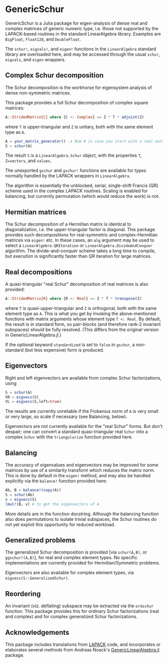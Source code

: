 # GenericSchur

GenericSchur is a Julia package for eigen-analysis of dense
real and complex matrices of generic numeric type, i.e. those
not supported by the LAPACK-based routines in the standard LinearAlgebra
library. Examples are `BigFloat`, `Float128`, and `DoubleFloat`.

The `schur!`, `eigvals!`, and `eigen!` functions in the `LinearAlgebra`
standard library are overloaded here, and may be accessed through the usual
`schur`, `eigvals`, and `eigen` wrappers.

## Complex Schur decomposition

The Schur decomposition is the workhorse for eigensystem analysis of
dense non-symmetric matrices.

This package provides a full Schur decomposition of complex square matrices:
```julia
A::StridedMatrix{C} where {C <: Complex} == Z * T * adjoint(Z)
```
where `T` is upper-triangular and `Z` is unitary, both with the same element
type as `A`.

```julia
A = your_matrix_generator() .+ 0im # in case you start with a real matrix
S = schur(A)
```
The result `S` is a `LinearAlgebra.Schur` object, with the properties `T`,
`Z=vectors`, and `values`.

The unexported `gschur` and `gschur!` functions are available for types
normally handled by the LAPACK wrappers in `LinearAlgebra`.

The algorithm is essentially the unblocked, serial, single-shift Francis (QR)
scheme used in the complex LAPACK routines. Scaling is enabled for balancing,
but currently permutation (which would reduce the work) is not.

## Hermitian matrices

The Schur decomposition of a Hermitian matrix is identical to diagonalization, i.e.
the upper-triangular factor is diagonal. This package provides such decompositions
for real-symmetric and complex-Hermitian matrices via `eigen!` etc.
In these cases, an `alg` argument
may be used to select a `LinearAlgebra.QRIteration` or `LinearAlgebra.DivideAndConquer`
algorithm. The divide-and-conquer scheme takes a long time to compile, but execution
is significantly faster than QR iteration for large matrices.

## Real decompositions

A quasi-triangular "real Schur" decomposition of real matrices is also
provided:
```julia
A::StridedMatrix{R} where {R <: Real} == Z * T * transpose(Z)
```
where `T` is quasi-upper-triangular and `Z` is orthogonal, both with the
same element type as `A`.  This is what you get by invoking the above-mentioned
functions with matrix arguments whose element type `T <: Real`.
By default, the result is in standard form, so
pair-blocks (and therefore rank-2 invariant subspaces) should be fully resolved.
(This differs from the original version in GenericLinearAlgebra.jl.)

If the optional keyword `standardized` is set to `false` in `gschur`, a
non-standard (but less expensive) form is produced.

## Eigenvectors

Right and left eigenvectors are available from complex Schur factorizations,
using

```julia
S = schur(A)
VR = eigvecs(S)
VL = eigvecs(S,left=true)
```
The results are currently unreliable if the Frobenius norm of `A` is very
small or very large, so scale if necessary (see Balancing, below).

Eigenvectors are not currently available for the "real Schur" forms.
But don't despair; one can convert a standard quasi-triangular real `Schur`
into a complex `Schur` with the `triangularize` function provided here.

## Balancing

The accuracy of eigenvalues and eigenvectors may be improved for some
matrices by use of a similarity transform which reduces the matrix
norm.  This is done by default in the `eigen!` method, and may also be
handled explicitly via the `balance!` function provided here:
```julia
Ab, B = balance!(copy(A))
S = schur(Ab)
v = eigvecs(S)
lmul!(B, v) # to get the eigenvectors of A
```
More details are in the function docstring. Although the balancing function
also does permutations to isolate trivial subspaces, the Schur routines do not
yet exploit this opportunity for reduced workload.

## Generalized problems

The generalized Schur decomposition is provided [via `schur(A,B)`, or `ggschur!(A,B)`],
for real and complex element types. No specific implementations are currently provided
for Hermitian/Symmetric problems.

Eigenvectors are also available for complex element types, via
`eigvecs(S::GeneralizedSchur)`.

## Reordering
An invariant (viz. deflating) subspace may be extracted via the `ordschur` function.
This package provides this for ordinary Schur factorizations (real and complex) and
for complex generalized Schur factorizations.

## Acknowledgements

This package includes translations from [LAPACK](http://www.netlib.org/lapack/index.html)
code, and incorporates or elaborates several methods from Andreas Noack's
[GenericLinearAlgebra.jl](http://github.com/JuliaLinearAlgebra/GenericLinearAlgebra.jl)
package.



